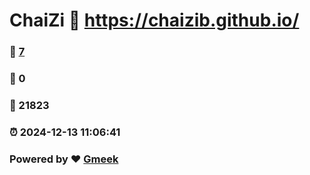 # ChaiZi :link: https://chaizib.github.io/ 
### :page_facing_up: [7](https://chaizib.github.io//tag.html) 
### :speech_balloon: 0 
### :hibiscus: 21823 
### :alarm_clock: 2024-12-13 11:06:41 
### Powered by :heart: [Gmeek](https://github.com/Meekdai/Gmeek)
